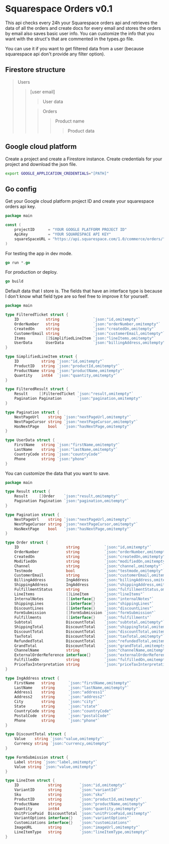 # Squarespace Orders v0.1
This api checks every 24h your Squarespace orders api and retrieves the data of all
the orders and create docs for every email and stores the orders by email also saves
basic user info. You can customize the info that you want with the struct's that 
are commented in the types.go file.

You can use it if you want to get filtered data from a user (because squarespace
api don't provide any filter option).

## Firestore structure
> Users
> > [user email]
> > > User data
> > 
> > > Orders
> > > > Product name
> > > > > Product data 

## Google cloud platform
Create a project and create a Firestore instance.
Create credentials for your project and download the json file.

```zsh
export GOOGLE_APPLICATION_CREDENTIALS="[PATH]"
```

## Go config 
Get your Google cloud platform project ID and create your squarespace orders api
key.
```go
package main

const (
	projectID      = "YOUR GOOGLE PLATFORM PROJECT ID"
	ApiKey         = "YOUR SQUARESPACE API KEY"
	squareSpaceURL = "https://api.squarespace.com/1.0/commerce/orders/"
)
```


For testing the app in dev mode.
```go
go run *.go
```

For production or deploy.
```go
go build
```

Default data that I store is. The fields that have an interface type is because
I don't know what field type are so feel free to improve it for yourself.
```go
package main

type FilteredTicket struct {
	ID            string               `json:"id,omitempty"`
	OrderNumber   string               `json:"orderNumber,omitempty"`
	CreatedOn     string               `json:"createdOn,omitempty"`
	CustomerEmail string               `json:"customerEmail,omitempty"`
	Items         []SimplifiedLineItem `json:"lineItems,omitempty"`
	UserData      UserData             `json:"billingAddress,omitempty"`
}

type SimplifiedLineItem struct {
	ID          string `json:"id,omitempty"`
	ProductID   string `json:"productId,omitempty"`
	ProductName string `json:"productName,omitempty"`
	Quantity    int64  `json:"quantity,omitempty"`
}

type FilteredResult struct {
	Result     []FilteredTicket `json:"result,omitempty"`
	Pagination Pagination       `json:"pagination,omitempty"`
}

type Pagination struct {
	NextPageUrl    string `json:"nextPageUrl,omitempty"`
	NextPageCursor string `json:"nextPageCursor,omitempty"`
	HasNextPage    bool   `json:"hasNextPage,omitempty"`
}

type UserData struct {
	FirstName   string `json:"firstName,omitempty"`
	LastName    string `json:"lastName,omitempty"`
	CountryCode string `json:"countryCode"`
	Phone       string `json:"phone"`
}
```

You can customize the data that you want to save.
```go
package main

type Result struct {
	Result     []Order    `json:"result,omitempty"`
	Pagination Pagination `json:"pagination,omitempty"`
}

type Pagination struct {
	NextPageUrl    string `json:"nextPageUrl,omitempty"`
	NextPageCursor string `json:"nextPageCursor,omitempty"`
	HasNextPage    bool   `json:"hasNextPage,omitempty"`
}

type Order struct {
	ID                     string           `json:"id,omitempty"`
	OrderNumber            string           `json:"orderNumber,omitempty"`
	CreatedOn              string           `json:"createdOn,omitempty"`
	ModifiedOn             string           `json:"modifiedOn,omitempty"`
	Channel                string           `json:"channel,omitempty"`
	Testmode               bool             `json:"testmode,omitempty"`
	CustomerEmail          string           `json:"customerEmail,omitempty"`
	BillingAddress         IngAddress       `json:"billingAddress,omitempty"`
	ShippingAddress        IngAddress       `json:"shippingAddress,omitempty"`
	FulfillmentStatus      string           `json:"fulfillmentStatus,omitempty"`
	LineItems              []LineItem       `json:"lineItems"`
	InternalNotes          []interface{}    `json:"internalNotes"`
	ShippingLines          []interface{}    `json:"shippingLines"`
	DiscountLines          []interface{}    `json:"discountLines"`
	FormSubmission         []FormSubmission `json:"formSubmission"`
	Fulfillments           []interface{}    `json:"fulfillments"`
	Subtotal               DiscountTotal    `json:"subtotal,omitempty"`
	ShippingTotal          DiscountTotal    `json:"shippingTotal,omitempty"`
	DiscountTotal          DiscountTotal    `json:"discountTotal,omitempty"`
	TaxTotal               DiscountTotal    `json:"taxTotal,omitempty"`
	RefundedTotal          DiscountTotal    `json:"refundedTotal,omitempty"`
	GrandTotal             DiscountTotal    `json:"grandTotal,omitempty"`
	ChannelName            string           `json:"channelName,omitempty"`
	ExternalOrderReference interface{}      `json:"externalOrderReference"`
	FulfilledOn            string           `json:"fulfilledOn,omitempty"`
	PriceTaxInterpretation string           `json:"priceTaxInterpretation,omitempty"`
}

type IngAddress struct {
	FirstName   string      `json:"firstName,omitempty"`
	LastName    string      `json:"lastName,omitempty"`
	Address1    string      `json:"address1"`
	Address2    string      `json:"address2"`
	City        string      `json:"city"`
	State       string      `json:"state"`
	CountryCode string      `json:"countryCode"`
	PostalCode  string      `json:"postalCode"`
	Phone       string      `json:"phone"`
}

type DiscountTotal struct {
	Value    string `json:"value,omitempty"`
	Currency string `json:"currency,omitempty"`
}

type FormSubmission struct {
	Label string `json:"label,omitempty"`
	Value string `json:"value,omitempty"`
}

type LineItem struct {
	ID             string        `json:"id,omitempty"`
	VariantID      string        `json:"variantId"`
	Sku            string        `json:"sku"`
	ProductID      string        `json:"productId,omitempty"`
	ProductName    string        `json:"productName,omitempty"`
	Quantity       int64         `json:"quantity,omitempty"`
	UnitPricePaid  DiscountTotal `json:"unitPricePaid,omitempty"`
	VariantOptions interface{}   `json:"variantOptions"`
	Customizations interface{}   `json:"customizations"`
	ImageURL       string        `json:"imageUrl,omitempty"`
	LineItemType   string        `json:"lineItemType,omitempty"`
}
```